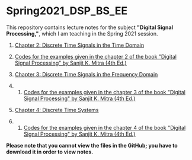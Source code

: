 # Spring2021_DSP_BS_EE

This repository contains lecture notes for the subject **"Digital Signal Processing,"**, which I am teaching in the Spring 2021 session.

1. [Chapter 2: Discrete Time Signals in the Time Domain](https://github.com/ImranNust/Spring2021_DSP_BS_EE/blob/main/Chapter2_DiscreteTimeSignalsInTheTimeDomain.pdf)
 1. [Codes for the examples given in the chapter 2 of the book "Digital Signal Processing" by Sanjit K. Mitra (4th Ed.)](https://github.com/ImranNust/Spring2021_DSP_BS_EE/tree/main/Chapter2_MatlabCodes)

1. [Chapter 3: Discrete Time Signals in the Frequency Domain](https://github.com/ImranNust/Spring2021_DSP_BS_EE/blob/main/Chapter3_DiscreteTimeSignalsInTheFrequenceyDomain.pdf)
 1. 1. [Codes for the examples given in the chapter 3 of the book "Digital Signal Processing" by Sanjit K. Mitra (4th Ed.)](https://github.com/ImranNust/Spring2021_DSP_BS_EE/tree/main/Chapter3_MATLABCodes)

1. [Chapter 4: Discrete Time Systems](https://github.com/ImranNust/Spring2021_DSP_BS_EE/blob/main/Chapter4_DiscreteTimeSystems.pdf)
 1. 1. [Codes for the examples given in the chapter 4 of the book "Digital Signal Processing" by Sanjit K. Mitra (4th Ed.)](https://github.com/ImranNust/Spring2021_DSP_BS_EE/tree/main/Chapter4_MATLABCodes)


**Please note that you cannot view the files in the GitHub; you have to download it in order to view notes.**